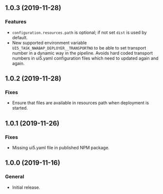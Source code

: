 ## 1.0.3 (2019-11-28)

### Features
- `configuration.resources.path` is optional; if not set `dist` is used by default.
- New supported environment variable `UI5_TASK_NWABAP_DEPLOYER__TRANSPORTNO` to be able to set transport number in a dynamic way in the pipeline. Avoids hard coded transport numbers in ui5.yaml configuration files which need to updated again and again.

## 1.0.2 (2019-11-28)

### Fixes
- Ensure that files are available in resources path when deployment is started.

## 1.0.1 (2019-11-26)

### Fixes
- Missing ui5.yaml file in published NPM package. 

## 1.0.0 (2019-11-16)

### General
- Initial release.